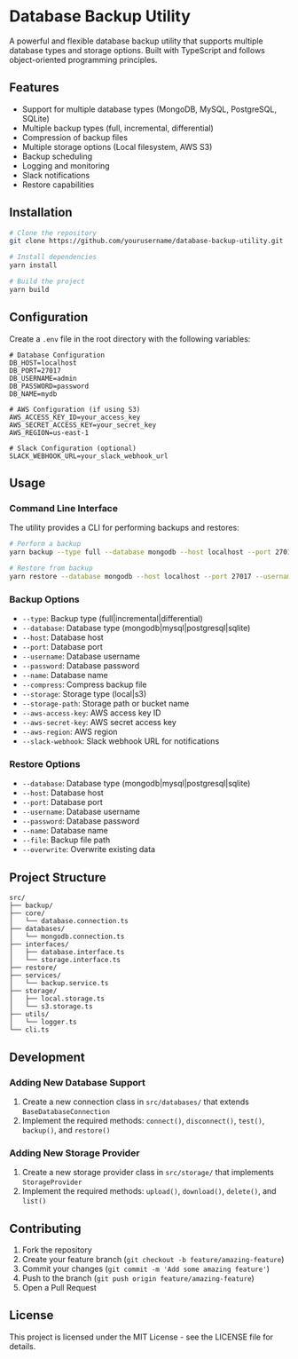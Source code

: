 # Database Backup Utility

A powerful and flexible database backup utility that supports multiple database types and storage options. Built with TypeScript and follows object-oriented programming principles.

## Features

- Support for multiple database types (MongoDB, MySQL, PostgreSQL, SQLite)
- Multiple backup types (full, incremental, differential)
- Compression of backup files
- Multiple storage options (Local filesystem, AWS S3)
- Backup scheduling
- Logging and monitoring
- Slack notifications
- Restore capabilities

## Installation

```bash
# Clone the repository
git clone https://github.com/yourusername/database-backup-utility.git

# Install dependencies
yarn install

# Build the project
yarn build
```

## Configuration

Create a `.env` file in the root directory with the following variables:

```env
# Database Configuration
DB_HOST=localhost
DB_PORT=27017
DB_USERNAME=admin
DB_PASSWORD=password
DB_NAME=mydb

# AWS Configuration (if using S3)
AWS_ACCESS_KEY_ID=your_access_key
AWS_SECRET_ACCESS_KEY=your_secret_key
AWS_REGION=us-east-1

# Slack Configuration (optional)
SLACK_WEBHOOK_URL=your_slack_webhook_url
```

## Usage

### Command Line Interface

The utility provides a CLI for performing backups and restores:

```bash
# Perform a backup
yarn backup --type full --database mongodb --host localhost --port 27017 --username admin --password password --name mydb --compress --storage local --storage-path ./backups

# Restore from backup
yarn restore --database mongodb --host localhost --port 27017 --username admin --password password --name mydb --file ./backups/backup.gz
```

### Backup Options

- `--type`: Backup type (full|incremental|differential)
- `--database`: Database type (mongodb|mysql|postgresql|sqlite)
- `--host`: Database host
- `--port`: Database port
- `--username`: Database username
- `--password`: Database password
- `--name`: Database name
- `--compress`: Compress backup file
- `--storage`: Storage type (local|s3)
- `--storage-path`: Storage path or bucket name
- `--aws-access-key`: AWS access key ID
- `--aws-secret-key`: AWS secret access key
- `--aws-region`: AWS region
- `--slack-webhook`: Slack webhook URL for notifications

### Restore Options

- `--database`: Database type (mongodb|mysql|postgresql|sqlite)
- `--host`: Database host
- `--port`: Database port
- `--username`: Database username
- `--password`: Database password
- `--name`: Database name
- `--file`: Backup file path
- `--overwrite`: Overwrite existing data

## Project Structure

```
src/
├── backup/
├── core/
│   └── database.connection.ts
├── databases/
│   └── mongodb.connection.ts
├── interfaces/
│   ├── database.interface.ts
│   └── storage.interface.ts
├── restore/
├── services/
│   └── backup.service.ts
├── storage/
│   ├── local.storage.ts
│   └── s3.storage.ts
├── utils/
│   └── logger.ts
└── cli.ts
```

## Development

### Adding New Database Support

1. Create a new connection class in `src/databases/` that extends `BaseDatabaseConnection`
2. Implement the required methods: `connect()`, `disconnect()`, `test()`, `backup()`, and `restore()`

### Adding New Storage Provider

1. Create a new storage provider class in `src/storage/` that implements `StorageProvider`
2. Implement the required methods: `upload()`, `download()`, `delete()`, and `list()`

## Contributing

1. Fork the repository
2. Create your feature branch (`git checkout -b feature/amazing-feature`)
3. Commit your changes (`git commit -m 'Add some amazing feature'`)
4. Push to the branch (`git push origin feature/amazing-feature`)
5. Open a Pull Request

## License

This project is licensed under the MIT License - see the LICENSE file for details.
